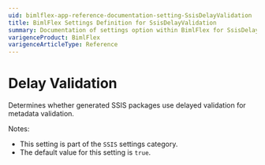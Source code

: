 ```yaml
---
uid: bimlflex-app-reference-documentation-setting-SsisDelayValidation
title: BimlFlex Settings Definition for SsisDelayValidation
summary: Documentation of settings option within BimlFlex for SsisDelayValidation
varigenceProduct: BimlFlex
varigenceArticleType: Reference
---
```


# Delay Validation

Determines whether generated SSIS packages use delayed validation for metadata validation.

Notes:
* This setting is part of the `SSIS` settings category.
* The default value for this setting is `true`.